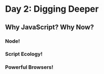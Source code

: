 # Day 2: Digging Deeper

## Why JavaScript? Why Now?

### Node!

### Script Ecology!

### Powerful Browsers!